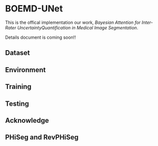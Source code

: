 # BOEMD-UNet
This is the offical implementation our work, *Bayesian Attention for Inter-Rater UncertaintyQuantification in Medical Image Segmentation*.

Details document is coming soon!!

## Dataset

## Environment 

## Training 

## Testing

## Acknowledge

## PHiSeg and RevPHiSeg

